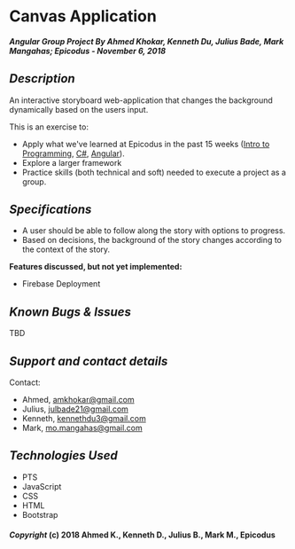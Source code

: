 # Canvas Application

##### Angular Group Project By Ahmed Khokar, Kenneth Du, Julius Bade, Mark Mangahas; Epicodus - November 6, 2018

## *Description*
An interactive storyboard web-application that changes the background dynamically based on the users input.

This is an exercise to:
* Apply what we've learned at Epicodus in the past 15 weeks ([Intro to Programming]("https://www.learnhowtoprogram.com/intro-to-programming"), [C#]("https://www.learnhowtoprogram.com/c"), [Angular]("https://www.learnhowtoprogram.com/javascript")).
* Explore a larger framework 
* Practice skills (both technical and soft) needed to execute a project as a group.

## *Specifications*
* A user should be able to follow along the story with options to progress.
* Based on decisions, the background of the story changes according to the context of the story.

**Features discussed, but not yet implemented:**
* Firebase Deployment

## *Known Bugs & Issues*
TBD

## *Support and contact details*
Contact:
* Ahmed, amkhokar@gmail.com
* Julius, julbade21@gmail.com
* Kenneth, kennethdu3@gmail.com
* Mark, mo.mangahas@gmail.com


## *Technologies Used*
* PTS
* JavaScript
* CSS
* HTML
* Bootstrap

#### *Copyright* (c) 2018 Ahmed K., Kenneth D., Julius B., Mark M., Epicodus

